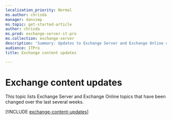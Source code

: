 ```yaml
---
localization_priority: Normal
ms.author: chrisda
manager: dansimp
ms.topic: get-started-article
author: chrisda
ms.prod: exchange-server-it-pro
ms.collection: exchange-server
description: 'Summary: Updates to Exchange Server and Exchange Online content.'
audience: ITPro
title: Exchange content updates

---
```


# Exchange content updates

This topic lists Exchange Server and Exchange Online topics that have been changed over the last several weeks.

[!INCLUDE [exchange-content-updates](../hub/includes/exchange-content-updates.md)]
